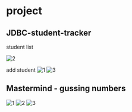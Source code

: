 # project

## JDBC-student-tracker 
student list

![2](https://user-images.githubusercontent.com/26092150/43085381-e7674738-8e68-11e8-983b-37c6299b9f27.JPG)

add student
![1](https://user-images.githubusercontent.com/26092150/43085422-fe2382a2-8e68-11e8-85e2-88faeb6032fb.JPG)
![3](https://user-images.githubusercontent.com/26092150/43085429-00536880-8e69-11e8-86e7-c9b59d6dc119.JPG)


## Mastermind - gussing numbers

![1](https://user-images.githubusercontent.com/26092150/43086278-fb4f9c6c-8e6a-11e8-9cc1-e285ae85f472.JPG)
![2](https://user-images.githubusercontent.com/26092150/43086280-fb5e1e18-8e6a-11e8-80a9-40af01049c54.JPG)
![3](https://user-images.githubusercontent.com/26092150/43086281-fb6b1708-8e6a-11e8-8d4b-bf3dc7bd5d94.JPG)

